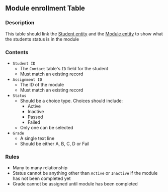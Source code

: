 ## Module enrollment Table

### Description

This table should link the [Student entity](./student.md) and the [Module entity](./module.md) to show what the students status is in the module

### Contents

* `Student ID`
    - The `Contact` table's `ID` field for the student
    - Must match an existing record
* `Assignment ID`
    - The ID of the module
    - Must match an existing record
* `Status`
    - Should be a choice type. Choices should include:
        - Active
        - Inactive
        - Passed
        - Failed
    - Only one can be selected
* `Grade`
    - A single text line
    - Should be either A, B, C, D or Fail

### Rules

* Many to many relationship
* Status cannot be anything other than `Active` or `Inactive` if the module has not been completed yet
* Grade cannot be assigned until module has been completed
